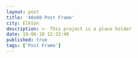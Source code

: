 ```yaml
---
layout: post
title: '40x60 Post Frame'
city: Elkton
description: >- This project is a place holder
date: 19-08-10 12:32:46
published: true
tags: ['Post Frame']
---
```

